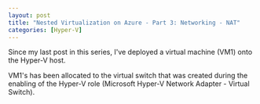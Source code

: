 ```yaml
---
layout: post
title: "Nested Virtualization on Azure - Part 3: Networking - NAT"
categories: [Hyper-V]
---
```


Since my last post in this series, I've deployed a virtual machine (VM1) onto the Hyper-V host.

VM1's has been allocated to the virtual switch that was created during the enabling of the Hyper-V role (Microsoft Hyper-V Network Adapter - Virtual Switch).